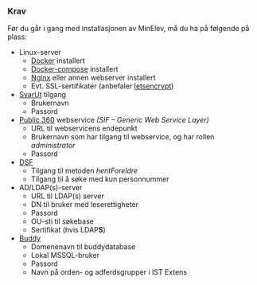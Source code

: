### Krav

Før du går i gang med installasjonen av MinElev, må du ha på følgende på plass:
* Linux-server
  * [Docker](docker.io) installert
  * [Docker-compose](https://docs.docker.com/compose) installert
  * [Nginx](http://nginx.org) eller annen webserver installert
  * Evt. SSL-sertifikater (anbefaler [letsencrypt](https://letsencrypt.org))
* [SvarUt](https://svarut.ks.no) tilgang
  * Brukernavn
  * Passord
* [Public 360](http://www.software-innovation.com) webservice *(SIF – Generic Web Service Layer)*
  * URL til webservicens endepunkt
  * Brukernavn som har tilgang til webservice, og har rollen *administrator*
  * Passord
* [DSF](https://www.infotorg.no)
  * Tilgang til metoden *hentForeldre*
  * Tilgang til å søke med kun personnummer
* AD/LDAP(s)-server
   * URL til LDAP(s) server
   * DN til bruker med leserettigheter
   * Passord
   * OU-sti til søkebase
   * Sertifikat (hvis LDAP**S**)
* [Buddy](http://buddysamarbeidet.no)
  * Domenenavn til buddydatabase
  * Lokal MSSQL-bruker
  * Passord
  * Navn på orden- og adferdsgrupper i IST Extens

